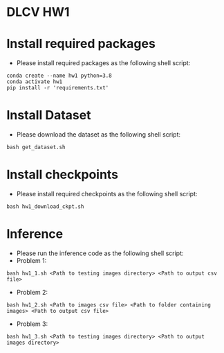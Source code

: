 # DLCV HW1 

# Install required packages
* Please install required packages as the following shell script:
```shell script=
conda create --name hw1 python=3.8
conda activate hw1
pip install -r 'requirements.txt'
```

# Install Dataset
* Please download the dataset as the following shell script:
```shell script=
bash get_dataset.sh
```

# Install checkpoints
* Please install required checkpoints as the following shell script:
```shell script=
bash hw1_download_ckpt.sh
```

# Inference
* Please run the inference code as the following shell script: <br>
* Problem 1:
```shell script=
bash hw1_1.sh <Path to testing images directory> <Path to output csv file> 
```
* Problem 2:
```shell script=
bash hw1_2.sh <Path to images csv file> <Path to folder containing images> <Path to output csv file>
```
* Problem 3:
```shell script=
bash hw1_3.sh <Path to testing images directory> <Path to output images directory> 
```

